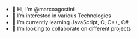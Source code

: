- 👋 Hi, I’m @marcoagostini
- 👀 I’m interested in various Technologies
- 🌱 I’m currently learning JavaScript, C, C++, C#
- 💞️ I’m looking to collaborate on different projects
